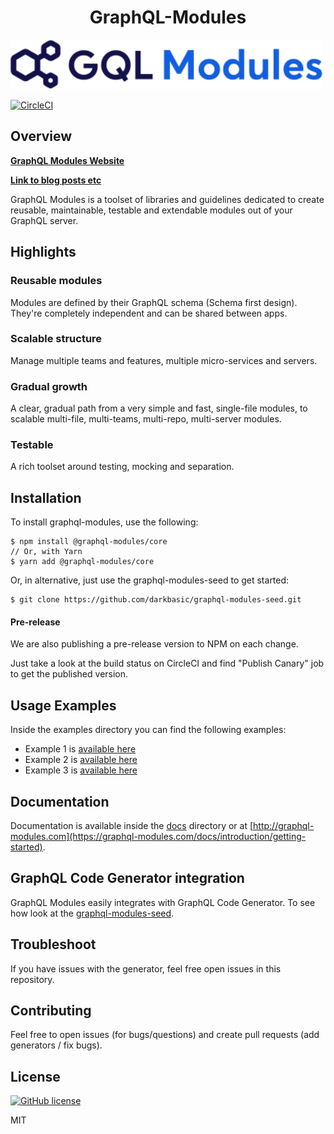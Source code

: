 <p align="center">
  <h1 align="center">GraphQL-Modules</h1>
  <img src="./logo.svg" width="500" />
</p>

[![CircleCI](https://circleci.com/gh/Urigo/graphql-modules.svg?style=svg&circle-token=28155ce743e1a9ba25152b0b3395acfa5b152f41)](https://circleci.com/gh/Urigo/graphql-modules)

## Overview

**[GraphQL Modules Website](https://graphql-modules.com/docs/introduction/getting-started)**

**[Link to blog posts etc](https://medium.com/@dotansimha/graphql-modules-dabadaba)**

GraphQL Modules is a toolset of libraries and guidelines dedicated to create reusable, maintainable, testable and extendable modules out of your GraphQL server.

## Highlights

### Reusable modules ###

Modules are defined by their GraphQL schema (Schema first design). They're completely independent and can be shared between apps.

### Scalable structure ###

Manage multiple teams and features, multiple micro-services and servers.

### Gradual growth ###

A clear, gradual path from a very simple and fast, single-file modules, to scalable multi-file, multi-teams, multi-repo, multi-server modules.

### Testable ###

A rich toolset around testing, mocking and separation.

## Installation

To install graphql-modules, use the following:

    $ npm install @graphql-modules/core
    // Or, with Yarn
    $ yarn add @graphql-modules/core

Or, in alternative, just use the graphql-modules-seed to get started:

    $ git clone https://github.com/darkbasic/graphql-modules-seed.git

#### Pre-release

We are also publishing a pre-release version to NPM on each change.

Just take a look at the build status on CircleCI and find "Publish Canary" job to get the published version.

## Usage Examples

Inside the examples directory you can find the following examples:

- Example 1 is [available here](./examples/)
- Example 2 is [available here](./examples/)
- Example 3 is [available here](./examples/)

## Documentation ##

Documentation is available inside the [docs](./docs/) directory or at [http://graphql-modules.com](https://graphql-modules.com/docs/introduction/getting-started).

## GraphQL Code Generator integration

GraphQL Modules easily integrates with GraphQL Code Generator. To see how look at the [graphql-modules-seed](https://github.com/darkbasic/graphql-modules-seed).

## Troubleshoot

If you have issues with the generator, feel free open issues in this repository.

## Contributing

Feel free to open issues (for bugs/questions) and create pull requests (add generators / fix bugs).

## License

[![GitHub license](https://img.shields.io/badge/license-MIT-lightgrey.svg?maxAge=2592000)](https://raw.githubusercontent.com/apollostack/apollo-ios/master/LICENSE)

MIT
